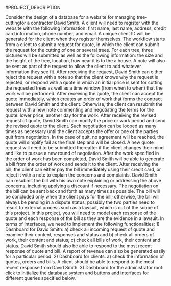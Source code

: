 #PROJECT_DESCRIPTION

Consider the design of a database for a website for managing tree-cuttingfor a contractor David Smith. A client will need to register with the website with the following information: first name, last name, address, credit card information, phone number, and email. A unique client ID will be generated for the client when they register themselves. The workflow starts from a client to submit a request for quote, in which the client can submit the request for the cutting of one or several trees. For each tree, three pictures will be submitted as well as the following information: the size and the height of the tree,  location, how near it is to the a house. A note will also be sent as part of the request to allow the client to add whatever information they see fit. After receiving the request, David Smith can either reject the request with a note so that the client knows why the request is rejected, or respond with a quote in which an initial price is sent for cutting the requested trees as well as a time window (from when to when) that the work will be performed. After receiving the quote, the client can accept the quote immediately, which creates an order of work that forms the contract between David Smith and the client. Otherwise, the client can resubmit the request with a new note commenting and negotiating the terms for the quote: lower price, another day for the work. After receiving the revised request of quote, David Smith can modify the price or work period and send the revised quote to the client. Such negotiation can be looped as many times as necessary until the client accepts the offer or one of the parties quit from negotiation. In the case of quit, no agreement will be reached, the quote will simplify fail as the final step and will be closed. A new quote request will need to be submitted thereafter if the client changes their mind and like to pursue a new round of negotiation.   After the work specified in the order of work has been completed, David Smith will be able to generate a bill from the order of work and sends it to the client. After receiving the bill, the client can either pay the bill immediately using their credit card, or reject it with a note to explain the concerns and complaints. David Smith can resubmit the bill with his own note explaining or addressing the above concerns, including applying a discount if necessary. The negotiation on the bill can be sent back and forth as many times as possible. The bill will be concluded only when the client pays for the bill; otherwise, the bill will always be pending in a dispute status, possibly the two parties need to resort to external process such as a lawsuit, which is out of the scope of this project. In this project, you will need to model each response of the quote and each response of the bill as they are the evidence in a lawsuit. In terms of interfaces, we need to implement the following functionalities: 1) Dashboard for David Smith: a) check all incoming request of quote and examine their content, responses and status and b) check all orders of work, their content and status; c) check all bills of work, their content and status. David Smith should also be able to respond to the most recent response of quote and bill. A report of revenue can also be generated easily for a particular period. 2) Dashboard for clients: a) check the information of quotes, orders and bills. A client should be able to respond to the most recent response from David Smith. 3) Dashboard for the administrator root: click to initialize the database system and buttons and interfaces for different queries specified below.
